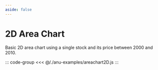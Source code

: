 ```yaml
---
aside: false
---
```


<script setup>
import { areachart2D } from '../anu-examples/areachart2D.js'
</script>

# 2D Area Chart
Basic 2D area chart using a single stock and its price between 2000 and 2010. 

<singleView :scene="areachart2D" />

::: code-group
<<< @/./anu-examples/areachart2D.js 
:::
